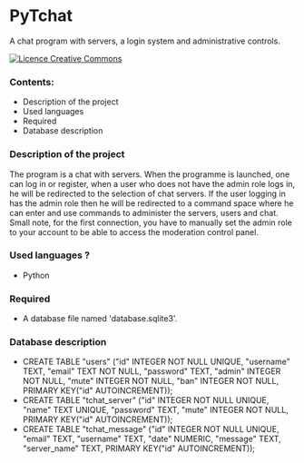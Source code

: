 # PyTchat
 A chat program with servers, a login system and administrative controls.

<a rel="license" href="http://creativecommons.org/licenses/by-nc-nd/4.0/"><img alt="Licence Creative Commons" style="border-width:0" src="https://i.creativecommons.org/l/by-nc-nd/4.0/80x15.png" /></a>

### Contents: 
- Description of the project
- Used languages
- Required
- Database description

### Description of the project

The program is a chat with servers. When the programme is launched, one can log in or register, when a user who does not have the admin role logs in, he will be redirected to the selection of chat servers. If the user logging in has the admin role then he will be redirected to a command space where he can enter and use commands to administer the servers, users and chat.
Small note, for the first connection, you have to manually set the admin role to your account to be able to access the moderation control panel.

### Used languages ?

+ Python

### Required

+ A database file named 'database.sqlite3'.

### Database description

+ CREATE TABLE "users" ("id"	INTEGER NOT NULL UNIQUE, "username"	TEXT, "email"	TEXT NOT NULL, "password"	TEXT, "admin"	INTEGER NOT NULL, "mute"	INTEGER NOT NULL, "ban"	INTEGER NOT NULL, PRIMARY KEY("id" AUTOINCREMENT));
+ CREATE TABLE "tchat_server" ("id"	INTEGER NOT NULL UNIQUE, "name"	TEXT UNIQUE, "password"	TEXT, "mute"	INTEGER NOT NULL, PRIMARY KEY("id" AUTOINCREMENT));
+ CREATE TABLE "tchat_message" ("id"	INTEGER NOT NULL UNIQUE,	"email"	TEXT,	"username"	TEXT,	"date"	NUMERIC,	"message"	TEXT,	"server_name"	TEXT,	PRIMARY KEY("id" AUTOINCREMENT));
